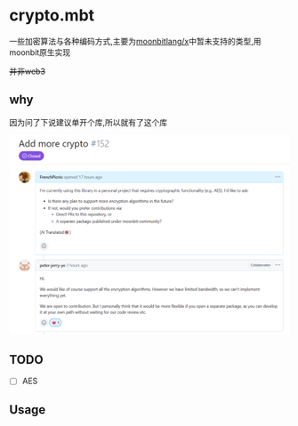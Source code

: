 # crypto.mbt

一些加密算法与各种编码方式,主要为[moonbitlang/x](https://github.com/moonbitlang/x/tree/main/crypto)中暂未支持的类型,用moonbit原生实现     

~~并非web3~~

## why

因为问了下说建议单开个库,所以就有了这个库

![](/assets/add.png)

## TODO 


- [ ] AES


## Usage

